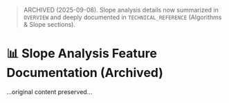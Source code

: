 > ARCHIVED (2025-09-08). Slope analysis details now summarized in `OVERVIEW` and deeply documented in `TECHNICAL_REFERENCE` (Algorithms & Slope sections).

# 📊 Slope Analysis Feature Documentation (Archived)

...original content preserved...
